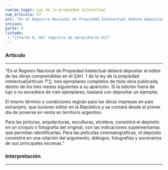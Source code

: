 ```yaml
---
cuerpo_legal: Ley de la propiedad intelectual
num_articulo: 57
art: "En el Registro Nacional de Propiedad Intelectual deberá depositar el editor de las obras comprendidas en el artículo 1°, tres ejemplares completos de toda obra publicada, dentro de los tres meses siguientes a su aparición. Si la edición fuera de lujo o no excediera de cien ejemplares, bastará con depositar un ejemplar.  El mismo término y condiciones regirán para las obras impresas en país extranjero, que tuvieren editor en la República y se contará desde el primer día de ponerse en venta en territorio argentino.  Para las pinturas, arquitecturas, esculturas, etcétera, consistirá el depósito en un croquis o fotografía del original, con las indicaciones suplementarias que permitan identificarlas.  Para las películas cinematográficas, el depósito consistirá en una relación del argumento, diálogos, fotografías y escenarios de sus principales escenas."
incisos: 
parte: 8
listado:
 - "[[Parte 8, Del registro de obras|Parte 8]]"
---
```

### Artículo
---
"En el Registro Nacional de Propiedad Intelectual deberá depositar el editor de las obras comprendidas en el [[Art. 1 de la ley de la propiedad intelectual|artículo 1°]], tres ejemplares completos de toda obra publicada, dentro de los tres meses siguientes a su aparición. Si la edición fuera de lujo o no excediera de cien ejemplares, bastará con depositar un ejemplar.  

El mismo término y condiciones regirán para las obras impresas en país extranjero, que tuvieren editor en la República y se contará desde el primer día de ponerse en venta en territorio argentino.  

Para las pinturas, arquitecturas, esculturas, etcétera, consistirá el depósito en un croquis o fotografía del original, con las indicaciones suplementarias que permitan identificarlas.  Para las películas cinematográficas, el depósito consistirá en una relación del argumento, diálogos, fotografías y escenarios de sus principales escenas."


### Interpretación
---
